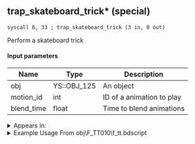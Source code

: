 ## trap_skateboard_trick* (special)

`syscall 6, 33 ; trap_skateboard_trick (3 in, 0 out)`

Perform a skateboard trick

#### Input parameters
| Name | Type | Description
|------|------|------------
| obj   | YS::OBJ_125   | An object
| motion_id   | int   | ID of a animation to play
| blend_time   | float   | Time to blend animations




<details>
	<summary>Appears in:</summary>
| filename | Entity (obj)
|----------|-------------
| obj\F_TT010\f_tt.bdscript       | ((F) Skateboard (TT))          
| obj\F_TT010_AL\f_tt.bdscript       | ((F) Skateboard (AL))          
| obj\F_TT010_CA\f_tt.bdscript       | ((F) Skateboard (CA))          
| obj\F_TT010_HE\f_tt.bdscript       | ((F) Skateboard (HE))          
| obj\F_TT010_NM\f_tt.bdscript       | ((F) Skateboard (NM))          
| obj\F_TT010_SORA\f_tt.bdscript       | ((F) Skateboard (SORA) (TT))          
| obj\F_TT010_TR\f_tt.bdscript       | ((F) Skateboard (TR))          
| obj\F_TT010_WI\f_tt.bdscript       | ((F) Skateboard (WI))          
| obj\N_EX650_TT_B_SKATE_RTN\n_ex.bdscript       | ((N) Villager (boy) (TT_B_SKATE) (RTN) (EX))          
| obj\N_EX670_TT_A_SKATE_RTN\n_ex.bdscript       | ((N) Villager (girl) (TT_A_SKATE) (RTN) (EX))          
| obj\N_EX680_TT_B_SKATE_RTN\n_ex.bdscript       | ((N) Villager (man) (TT_B_SKATE) (RTN) (EX))          
| obj\N_EX690_TT_A_SKATE_RTN\n_ex.bdscript       | ((N) Villager (woman) (TT_A_SKATE) (RTN) (EX))          
| obj\N_EX740_TT_SKATE_RTN\n_ex.bdscript       | ((N) Dove (TT) (SKATE) (RTN) (EX))          

</details>

<details>
	<summary>Example Usage From obj\F_TT010\f_tt.bdscript</summary>
```
L483:
 popToSp 4
 popToSp 8
 popToSp 0
 pushFromFSp 4
 gosub 8, L205
 memcpyToSp 16, 16
 pushFromPSp 16
 pushFromPAi L4920 ; ___ai '00' (L4920)
 pushFromFSp 8
 syscall 1, 157 ; trap_obj_camera_start (3 in, 0 out)
 pushFromFSp 8
 pushImm 263
 pushImmf 0
 syscall 6, 33 ; trap_skateboard_trick (3 in, 0 out)
 pushFromFSp 8
 pushImmf 0
 syscall 1, 128 ; trap_obj_sysjump (2 in, 0 out)
 ret
```
</details>

